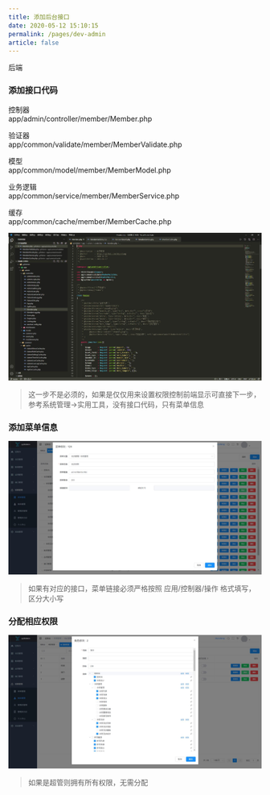 ```yaml
---
title: 添加后台接口
date: 2020-05-12 15:10:15
permalink: /pages/dev-admin
article: false
---
```


后端

### 添加接口代码

控制器  
app/admin/controller/member/Member.php  

验证器  
app/common/validate/member/MemberValidate.php

模型  
app/common/model/member/MemberModel.php

业务逻辑  
app/common/service/member/MemberService.php

缓存  
app/common/cache/member/MemberCache.php

<img src="/img/dev/adminapi.jpg" alt="添加接口代码">

> 这一步不是必须的，如果是仅仅用来设置权限控制前端显示可直接下一步，参考系统管理->实用工具，没有接口代码，只有菜单信息

### 添加菜单信息

<img src="/img/dev/adminmenu.jpg" alt="添加菜单信息">

> 如果有对应的接口，菜单链接必须严格按照 应用/控制器/操作 格式填写，区分大小写

### 分配相应权限

<img src="/img/dev/adminrole.jpg" alt="分配相应权限">

> 如果是超管则拥有所有权限，无需分配

